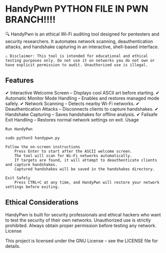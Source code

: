 # HandyPwn PYTHON FILE IN PWN BRANCH!!!!

🔍 HandyPwn is an ethical Wi-Fi auditing tool designed for pentesters and security researchers. It automates network scanning, deauthentication attacks, and handshake capturing in an interactive, shell-based interface.

    ⚠ Disclaimer: This tool is intended for educational and ethical testing purposes only. Do not use it on networks you do not own or have explicit permission to audit. Unauthorized use is illegal.

 ## Features

✔ Interactive Welcome Screen – Displays cool ASCII art before starting.
✔ Automatic Monitor Mode Handling – Enables and restores managed mode safely.
✔ Network Scanning – Detects nearby Wi-Fi networks.
✔ Deauthentication Attacks – Disconnects clients to capture handshakes.
✔ Handshake Capturing – Saves handshakes for offline analysis.
✔ Failsafe Exit Handling – Restores normal network settings on exit.
Usage

    Run HandyPwn

    sudo python3 handypwn.py

    Follow the on-screen instructions
        Press Enter to start after the ASCII welcome screen.
        The tool will scan for Wi-Fi networks automatically.
        If targets are found, it will attempt to deauthenticate clients and capture handshakes.
        Captured handshakes will be saved in the handshakes directory.

    Exit Safely
        Press CTRL+C at any time, and HandyPwn will restore your network settings before exiting.

## Ethical Considerations

HandyPwn is built for security professionals and ethical hackers who want to test the security of their own networks. Unauthorized use is strictly prohibited. Always obtain proper permission before testing any network.
License

This project is licensed under the GNU License – see the LICENSE file for details.
